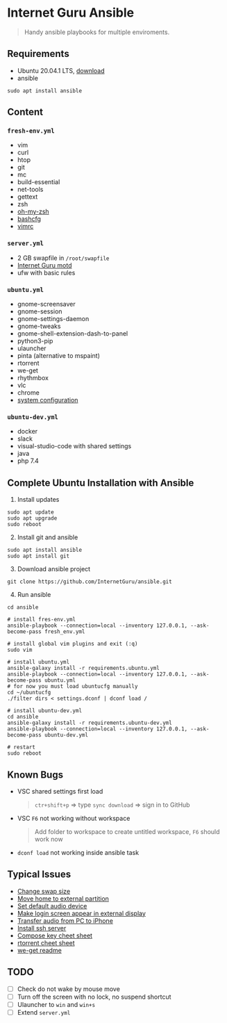 # Internet Guru Ansible

> Handy ansible playbooks for multiple enviroments.

## Requirements

- Ubuntu 20.04.1 LTS, [download](https://releases.ubuntu.com/20.04/ubuntu-20.04.1-desktop-amd64.iso)
- ansible
```
sudo apt install ansible
```

## Content

### `fresh-env.yml`

- vim
- curl
- htop
- git
- mc
- build-essential
- net-tools
- gettext
- zsh
- [oh-my-zsh](https://github.com/ohmyzsh/ohmyzsh)
- [bashcfg](https://bitbucket.org/igwr/bashcfg)
- [vimrc](https://github.com/petrzpav/vimrc)

### `server.yml`

- 2 GB swapfile in `/root/swapfile`
- [Internet Guru motd](https://github.com/InternetGuru/ansible/blob/master/res/20-ig)
- ufw with basic rules

### `ubuntu.yml`

- gnome-screensaver 
- gnome-session
- gnome-settings-daemon
- gnome-tweaks
- gnome-shell-extension-dash-to-panel
- python3-pip
- ulauncher
- pinta (alternative to mspaint)
- rtorrent
- we-get
- rhythmbox
- vlc
- chrome
- [system configuration](https://github.com/jiripavelka/ubuntucfg.git)

### `ubuntu-dev.yml`

- docker
- slack
- visual-studio-code with shared settings
- java
- php 7.4

## Complete Ubuntu Installation with Ansible

1. Install updates
```
sudo apt update
sudo apt upgrade
sudo reboot
```

2. Install git and ansible
```
sudo apt install ansible
sudo apt install git
```

3. Download ansible project
```
git clone https://github.com/InternetGuru/ansible.git
```

4. Run ansible
```
cd ansible

# install fres-env.yml
ansible-playbook --connection=local --inventory 127.0.0.1, --ask-become-pass fresh_env.yml

# install global vim plugins and exit (:q)
sudo vim

# install ubuntu.yml
ansible-galaxy install -r requirements.ubuntu.yml
ansible-playbook --connection=local --inventory 127.0.0.1, --ask-become-pass ubuntu.yml
# for now you must load ubuntucfg manually
cd ~/ubuntucfg
./filter dirs < settings.dconf | dconf load /

# install ubuntu-dev.yml
cd ansible
ansible-galaxy install -r requirements.ubuntu-dev.yml
ansible-playbook --connection=local --inventory 127.0.0.1, --ask-become-pass ubuntu-dev.yml

# restart
sudo reboot
```

## Known Bugs

- VSC shared settings first load
  > `ctr+shift+p` => type `sync download` => sign in to GitHub
- VSC `F6` not working without workspace
  > Add folder to workspace to create untitled workspace, `F6` should work now
- `dconf load` not working inside ansible task

## Typical Issues

- [Change swap size](https://bogdancornianu.com/change-swap-size-in-ubuntu/)
- [Move home to external partition](https://www.tecmint.com/move-home-directory-to-new-partition-disk-in-linux/)
- [Set default audio device](https://askubuntu.com/questions/1038490/how-do-you-set-a-default-audio-output-device-in-ubuntu-18-04)
- [Make login screen appear in external display](https://askubuntu.com/questions/1043337/is-there-to-make-the-login-screen-appear-on-the-external-display-in-18-04)
- [Transfer audio from PC to iPhone](https://www.groovypost.com/howto/howto/sync-your-iphone-or-ipod-touch-in-ubuntu/)
- [Install ssh server](https://linuxize.com/post/how-to-enable-ssh-on-ubuntu-18-04/)
- [Compose key cheet sheet](https://tuttle.github.io/python-useful/compose-key-cheat-sheet.html)
- [rtorrent cheet sheet](https://devhints.io/rtorrent)
- [we-get readme](https://github.com/rachmadaniHaryono/we-get)

## TODO

- [ ] Check do not wake by mouse move
- [ ] Turn off the screen with no lock, no suspend shortcut
- [ ] Ulauncher to `win` and `win+s`
- [ ] Extend `server.yml`

